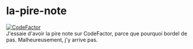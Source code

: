 # la-pire-note
[![CodeFactor](https://www.codefactor.io/repository/github/blazethem/la-pire-note/badge/main)](https://www.codefactor.io/repository/github/blazethem/la-pire-note/overview/main)\
J'essaie d'avoir la pire note sur CodeFactor, parce que pourquoi bordel de pas.
Malheureusement, j'y arrive pas.